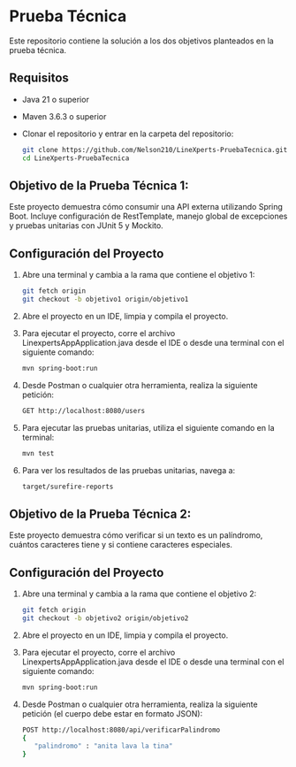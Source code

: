 # Prueba Técnica
Este repositorio contiene la solución a los dos objetivos planteados en la prueba técnica.

## Requisitos

- Java 21 o superior
- Maven 3.6.3 o superior
- Clonar el repositorio y entrar en la carpeta del repositorio:

   ```sh
   git clone https://github.com/Nelson210/LineXperts-PruebaTecnica.git
   cd LineXperts-PruebaTecnica
  
## Objetivo de la Prueba Técnica 1:

Este proyecto demuestra cómo consumir una API externa utilizando Spring Boot. Incluye configuración de RestTemplate, manejo global de excepciones y pruebas unitarias con JUnit 5 y Mockito.

## Configuración del Proyecto
1. Abre una terminal y cambia a la rama que contiene el objetivo 1:
   ```sh
   git fetch origin
   git checkout -b objetivo1 origin/objetivo1

2. Abre el proyecto en un IDE, limpia y compila el proyecto.

3. Para ejecutar el proyecto, corre el archivo LinexpertsAppApplication.java desde el IDE o desde una terminal con el siguiente comando:
   ```sh
   mvn spring-boot:run

4. Desde Postman o cualquier otra herramienta, realiza la siguiente petición:
   ```sh
   GET http://localhost:8080/users

5. Para ejecutar las pruebas unitarias, utiliza el siguiente comando en la terminal:
   ```sh
   mvn test

6.  Para ver los resultados de las pruebas unitarias, navega a:
    ```sh
    target/surefire-reports

## Objetivo de la Prueba Técnica 2:

Este proyecto demuestra cómo verificar si un texto es un palíndromo, cuántos caracteres tiene y si contiene caracteres especiales.

## Configuración del Proyecto
1. Abre una terminal y cambia a la rama que contiene el objetivo 2:
   ```sh
   git fetch origin
   git checkout -b objetivo2 origin/objetivo2

2. Abre el proyecto en un IDE, limpia y compila el proyecto.

3. Para ejecutar el proyecto, corre el archivo LinexpertsAppApplication.java desde el IDE o desde una terminal con el siguiente comando:
   ```sh
   mvn spring-boot:run

4. Desde Postman o cualquier otra herramienta, realiza la siguiente petición (el cuerpo debe estar en formato JSON):
   ```sh
   POST http://localhost:8080/api/verificarPalindromo
   {
      "palindromo" : "anita lava la tina"
   }
